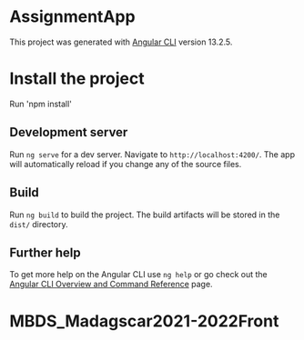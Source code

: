 # AssignmentApp

This project was generated with [Angular CLI](https://github.com/angular/angular-cli) version 13.2.5.

# Install the project
Run 'npm install'

## Development server

Run `ng serve` for a dev server. Navigate to `http://localhost:4200/`. The app will automatically reload if you change any of the source files.


## Build

Run `ng build` to build the project. The build artifacts will be stored in the `dist/` directory.



## Further help

To get more help on the Angular CLI use `ng help` or go check out the [Angular CLI Overview and Command Reference](https://angular.io/cli) page.
# MBDS_Madagscar2021-2022Front
